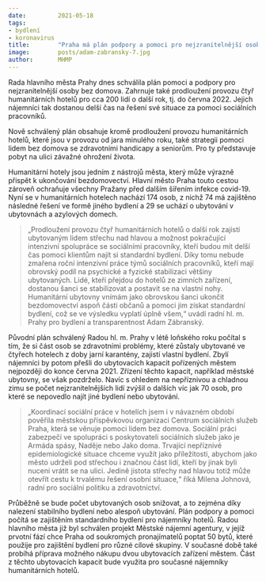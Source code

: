 ```yaml
---
date:         2021-05-18
tags:         
- bydlení
- koronavirus
title:        "Praha má plán podpory a pomoci pro nejzranitelnější osoby bez domova, včetně prodloužení provozu čtyř humanitárních hotelů"
image: 	      posts/adam-zabransky-7.jpg
author:       MHMP
---
```


Rada hlavního města Prahy dnes schválila plán pomoci a podpory pro nejzranitelnější osoby bez domova. Zahrnuje také prodloužení provozu čtyř humanitárních hotelů pro cca 200 lidí o další rok, tj. do června 2022. Jejich nájemníci tak dostanou delší čas na řešení své situace za pomoci sociálních pracovníků. 

Nově schválený plán obsahuje kromě prodloužení provozu humanitárních hotelů, které jsou v provozu od jara minulého roku, také strategii pomoci lidem bez domova se zdravotními handicapy a seniorům. Pro ty představuje pobyt na ulici závažné ohrožení života.

Humanitární hotely jsou jedním z nástrojů města, který může výrazně přispět k ukončování bezdomovectví. Hlavní město Praha touto cestou zároveň ochraňuje všechny Pražany před dalším šířením infekce covid-19. Nyní se v humanitárních hotelech nachází 174 osob, z nichž 74 má zajištěno následné řešení ve formě jiného bydlení a 29 se uchází o ubytování v ubytovnách a azylových domech. 

> „Prodloužení provozu čtyř humanitárních hotelů o další rok zajistí ubytovaným lidem střechu nad hlavou a možnost pokračující intenzivní spolupráce se sociálními pracovníky, kteří budou mít delší čas pomoci klientům najít si standardní bydlení. Díky tomu nebude zmařena roční intenzivní práce týmů sociálních pracovníků, kteří mají obrovský podíl na psychické a fyzické stabilizaci většiny ubytovaných. Lidé, kteří přejdou do hotelů ze zimních zařízení, dostanou šanci se stabilizovat a postavit se na vlastní nohy. Humanitární ubytovny vnímám jako obrovskou šanci ukončit bezdomovectví aspoň části občanů a pomoci jim získat standardní bydlení, což se ve výsledku vyplatí úplně všem,“ uvádí radní hl. m. Prahy pro bydlení a transparentnost Adam Zábranský.

Původní plán schválený Radou hl. m. Prahy v létě loňského roku počítal s tím, že si část osob se zdravotními problémy, které zůstaly ubytované ve čtyřech hotelech z doby jarní karantény, zajistí vlastní bydlení. Zbylí nájemníci by potom přešli do ubytovacích kapacit pořízených městem nejpozději do konce června 2021. Zřízení těchto kapacit, například městské ubytovny, se však pozdrželo. Navíc s ohledem na nepříznivou a chladnou zimu se počet nejzranitelnějších lidí zvýšil o dalších víc jak 70 osob, pro které se nepovedlo najít jiné bydlení nebo ubytování.

> „Koordinací sociální práce v hotelích jsem i v návazném období pověřila městskou příspěvkovou organizaci Centrum sociálních služeb Praha, která se věnuje pomoci lidem bez domova. Sociální práci zabezpečí ve spolupráci s poskytovateli sociálních služeb jako je Armáda spásy, Naděje nebo Jako doma. Trvající nepříznivé epidemiologické situace chceme využít jako příležitosti, abychom jako město udrželi pod střechou i značnou část lidí, kteří by jinak byli nuceni vrátit se na ulici. Jedině jistota střechy nad hlavou totiž může otevřít cestu k trvalému řešení osobní situace,“ říká Milena Johnová, radní pro sociální politiku a zdravotnictví.

Průběžně se bude počet ubytovaných osob snižovat, a to zejména díky nalezení stabilního bydlení nebo alespoň ubytování. Plán podpory a pomoci počítá se zajištěním standardního bydlení pro nájemníky hotelů. Radou hlavního města již byl schválen projekt Městské nájemní agentury, v jejíž prvotní fází chce Praha od soukromých pronajímatelů poptat 50 bytů, které použije pro zajištění bydlení pro různé cílové skupiny. V současné době také probíhá příprava možného nákupu dvou ubytovacích zařízení městem. Část z těchto ubytovacích kapacit bude využita pro současné nájemníky humanitárních hotelů.

 
